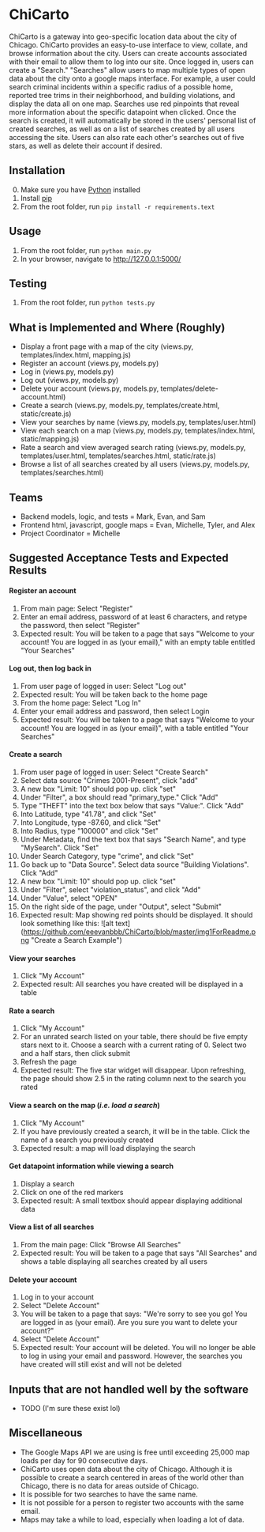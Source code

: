 # ChiCarto
ChiCarto is a gateway into geo-specific location data about the city of Chicago. ChiCarto provides an easy-to-use interface to view, collate, and browse information about the city. Users can create accounts associated with their email to allow them to log into our site. Once logged in, users can create a "Search." "Searches" allow users to map multiple types of open data about the city onto a google maps interface. For example, a user could search criminal incidents within a specific radius of a possible home, reported tree trims in their neighborhood, and building violations, and display the data all on one map. Searches use red pinpoints that reveal more information about the specific datapoint when clicked. Once the search is created, it will automatically be stored in the users' personal list of created searches, as well as on a list of searches created by all users accessing the site. Users can also rate each other's searches out of five stars, as well as delete their account if desired. 

## Installation
0. Make sure you have [Python](https://www.python.org/downloads/) installed
1. Install [pip](https://pip.pypa.io/en/stable/installing/)
2. From the root folder, run `pip install -r requirements.text`

## Usage
1. From the root folder, run `python main.py`
2. In your browser, navigate to http://127.0.0.1:5000/

## Testing
1. From the root folder, run `python tests.py`

## What is Implemented and Where (Roughly)
* Display a front page with a map of the city (views.py, templates/index.html, mapping.js)
* Register an account (views.py, models.py)
* Log in (views.py, models.py)
* Log out (views.py, models.py)
* Delete your account (views.py, models.py, templates/delete-account.html)
* Create a search (views.py, models.py, templates/create.html, static/create.js)
* View your searches by name (views.py, models.py, templates/user.html)
* View each search on a map (views.py, models.py, templates/index.html, static/mapping.js)
* Rate a search and view averaged search rating (views.py, models.py, templates/user.html, templates/searches.html, static/rate.js)
* Browse a list of all searches created by all users (views.py, models.py, templates/searches.html)

## Teams
* Backend models, logic, and tests = Mark, Evan, and Sam
* Frontend html, javascript, google maps = Evan, Michelle, Tyler, and Alex
* Project Coordinator = Michelle

## Suggested Acceptance Tests and Expected Results
#### Register an account
  1. From main page: Select "Register"
  2. Enter an email address, password of at least 6 characters, and retype the password, then select "Register"
  3. Expected result: You will be taken to a page that says "Welcome to your account! You are logged in as (your email)," with an empty table entitled "Your Searches"

#### Log out, then log back in
  1. From user page of logged in user: Select "Log out"
  2. Expected result: You will be taken back to the home page
  3. From the home page: Select "Log In"
  4. Enter your email address and password, then select Login
  5. Expected result: You will be taken to a page that says "Welcome to your account! You are logged in as (your email)", with a table entitled "Your Searches"

#### Create a search
  1. From user page of logged in user: Select "Create Search"
  2. Select data source "Crimes 2001-Present", click "add"
  3. A new box "Limit: 10" should pop up. click "set"
  4. Under "Filter", a box should read "primary_type." Click "Add"
  5. Type "THEFT" into the text box below that says "Value:". Click "Add"
  6. Into Latitude, type "41.78", and click "Set"
  7. Into Longitude, type -87.60, and click "Set"  
  8. Into Radius, type "100000" and click "Set"
  9. Under Metadata, find the text box that says "Search Name", and type "MySearch". Click "Set"
  10. Under Search Category, type "crime", and click "Set"
  11. Go back up to "Data Source". Select data source "Building Violations". Click "Add"
  12. A new box "Limit: 10" should pop up. click "set"
  13. Under "Filter", select "violation_status", and click "Add"
  14. Under "Value", select "OPEN"
  15. On the right side of the page, under "Output", select "Submit"
  16. Expected result: Map showing red points should be displayed. It should look something like this:
![alt text] (https://github.com/eeevanbbb/ChiCarto/blob/master/img1ForReadme.png "Create a Search Example")

#### View your searches
  1. Click "My Account"
  2. Expected result: All searches you have created will be displayed in a table

#### Rate a search
  1. Click "My Account"
  2. For an unrated search listed on your table, there should be five empty stars next to it. Choose a search with a current rating of 0.  Select two and a half stars, then click submit
  3. Refresh the page
  4. Expected result: The five star widget will disappear. Upon refreshing, the page should show 2.5 in the rating column next to the search you rated

#### View a search on the map (_i.e. load a search_)
  1. Click "My Account"
  2. If you have previously created a search, it will be in the table. Click the name of a search you previously created
  3. Expected result: a map will load displaying the search

#### Get datapoint information while viewing a search
  1. Display a search
  2. Click on one of the red markers
  3. Expected result: A small textbox should appear displaying additional data

#### View a list of all searches
  1. From the main page: Click "Browse All Searches"
  2. Expected result: You will be taken to a page that says "All Searches" and shows a table displaying all searches created by all users

#### Delete your account
  1. Log in to your account
  2. Select "Delete Account"
  3. You will be taken to a page that says: "We're sorry to see you go! You are logged in as (your email). Are you sure you want to delete your account?"
  4. Select "Delete Account"
  5. Expected result: Your account will be deleted. You will no longer be able to log in using your email and password. However, the searches you have created will still exist and will not be deleted

## Inputs that are not handled well by the software
* TODO (I'm sure these exist lol)

## Miscellaneous
* The Google Maps API we are using is free until exceeding 25,000 map loads per day for 90 consecutive days.
* ChiCarto uses open data about the city of Chicago. Although it is possible to create a search centered in areas of the world other than Chicago, there is no data for areas outside of Chicago.
* It is possible for two searches to have the same name.
* It is not possible for a person to register two accounts with the same email.
* Maps may take a while to load, especially when loading a lot of data.